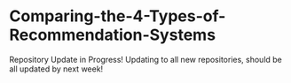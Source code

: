 # Comparing-the-4-Types-of-Recommendation-Systems
Repository Update in Progress! Updating to all new repositories, should be all updated by next week!
